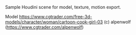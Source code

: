 Sample Houdini scene for model, texture, motion export.

Model
https://www.cgtrader.com/free-3d-models/character/woman/cartoon-cook-girl-03
(c) alpenwolf (https://www.cgtrader.com/alpenwolf)